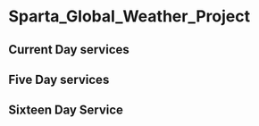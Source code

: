 # Sparta_Global_Weather_Project
## Current Day services





## Five Day services





## Sixteen Day Service
